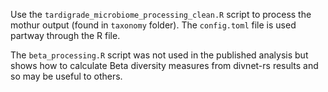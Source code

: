 Use the `tardigrade_microbiome_processing_clean.R` script to process the mothur output (found in `taxonomy` folder). The `config.toml` file is used partway through the R file.

The `beta_processing.R` script was not used in the published analysis but shows how to calculate Beta diversity measures from divnet-rs results and so may be useful to others.
